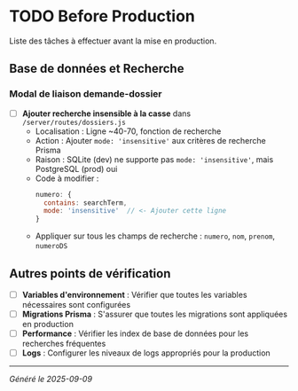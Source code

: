 # TODO Before Production

Liste des tâches à effectuer avant la mise en production.

## Base de données et Recherche

### Modal de liaison demande-dossier
- [ ] **Ajouter recherche insensible à la casse** dans `/server/routes/dossiers.js`
  - Localisation : Ligne ~40-70, fonction de recherche
  - Action : Ajouter `mode: 'insensitive'` aux critères de recherche Prisma
  - Raison : SQLite (dev) ne supporte pas `mode: 'insensitive'`, mais PostgreSQL (prod) oui
  - Code à modifier :
    ```javascript
    numero: {
      contains: searchTerm,
      mode: 'insensitive'  // <- Ajouter cette ligne
    }
    ```
  - Appliquer sur tous les champs de recherche : `numero`, `nom`, `prenom`, `numeroDS`

## Autres points de vérification

- [ ] **Variables d'environnement** : Vérifier que toutes les variables nécessaires sont configurées
- [ ] **Migrations Prisma** : S'assurer que toutes les migrations sont appliquées en production
- [ ] **Performance** : Vérifier les index de base de données pour les recherches fréquentes
- [ ] **Logs** : Configurer les niveaux de logs appropriés pour la production

---

*Généré le 2025-09-09*
